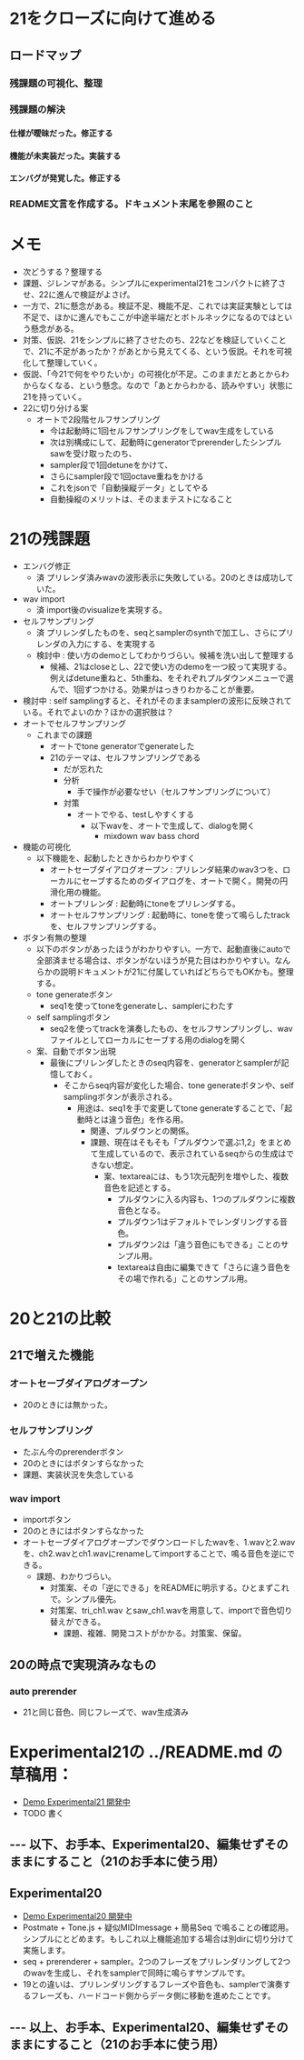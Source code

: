 
# 21をクローズに向けて進める
## ロードマップ
### 残課題の可視化、整理
### 残課題の解決
#### 仕様が曖昧だった。修正する
#### 機能が未実装だった。実装する
#### エンバグが発覚した。修正する
### README文言を作成する。ドキュメント末尾を参照のこと

# メモ
- 次どうする？整理する
- 課題、ジレンマがある。シンプルにexperimental21をコンパクトに終了させ、22に進んで検証がよさげ。
- 一方で、21に懸念がある。検証不足、機能不足、これでは実証実験としては不足で、ほかに進んでもここが中途半端だとボトルネックになるのではという懸念がある。
- 対策、仮説、21をシンプルに終了させたのち、22などを検証していくことで、21に不足があったか？があとから見えてくる、という仮説。それを可視化して整理していく。
- 仮説、「今21で何をやりたいか」の可視化が不足。このままだとあとからわからなくなる、という懸念。なので「あとからわかる、読みやすい」状態に21を持っていく。
- 22に切り分ける案
  - オートで2段階セルフサンプリング
    - 今は起動時に1回セルフサンプリングをしてwav生成をしている
    - 次は別構成にして、起動時にgeneratorでprerenderしたシンプルsawを受け取ったのち、
    - sampler段で1回detuneをかけて、
    - さらにsampler段で1回octave重ねをかける
    - これをjsonで「自動操縦データ」としてやる
    - 自動操縦のメリットは、そのままテストになること

# 21の残課題
- エンバグ修正
  - 済 プリレンダ済みwavの波形表示に失敗している。20のときは成功していた。
- wav import
  - 済 import後のvisualizeを実現する。
- セルフサンプリング
  - 済 プリレンダしたものを、seqとsamplerのsynthで加工し、さらにプリレンダの入力にする、を実現する
  - 検討中 : 使い方のdemoとしてわかりづらい。候補を洗い出して整理する
    - 候補、21はcloseとし、22で使い方のdemoを一つ絞って実現する。例えばdetune重ねと、5th重ね、をそれぞれプルダウンメニューで選んで、1回ずつかける。効果がはっきりわかることが重要。
- 検討中 : self samplingすると、それがそのままsamplerの波形に反映されている。それでよいのか？ほかの選択肢は？
- オートでセルフサンプリング
    - これまでの課題
        - オートでtone generatorでgenerateした
        - 21のテーマは、セルフサンプリングである
            - だが忘れた
            - 分析
                - 手で操作が必要なせい（セルフサンプリングについて）
            - 対策
                - オートでやる、testしやすくする
                    - 以下wavを、オートで生成して、dialogを開く
                        - mixdown wav bass chord
- 機能の可視化
  - 以下機能を、起動したときからわかりやすく
    - オートセーブダイアログオープン : プリレンダ結果のwav3つを、ローカルにセーブするためのダイアログを、オートで開く。開発の円滑化用の機能。
    - オートプリレンダ : 起動時にtoneをプリレンダする。
    - オートセルフサンプリング : 起動時に、toneを使って鳴らしたtrackを、セルフサンプリングする。
- ボタン有無の整理
  - 以下のボタンがあったほうがわかりやすい。一方で、起動直後にautoで全部済ませる場合は、ボタンがないほうが見た目はわかりやすい。なんらかの説明ドキュメントが21に付属していればどちらでもOKかも。整理する。
  - tone generateボタン
    - seq1を使ってtoneをgenerateし、samplerにわたす
  - self samplingボタン
    - seq2を使ってtrackを演奏したもの、をセルフサンプリングし、wavファイルとしてローカルにセーブする用のdialogを開く
  - 案、自動でボタン出現
    - 最後にプリレンダしたときのseq内容を、generatorとsamplerが記憶しておく。
      - そこからseq内容が変化した場合、tone generateボタンや、self samplingボタンが表示される。
        - 用途は、seq1を手で変更してtone generateすることで、「起動時とは違う音色」を作る用。
          - 関連、プルダウンとの関係。
          - 課題、現在はそもそも「プルダウンで選ぶ1,2」をまとめて生成しているので、表示されているseqからの生成はできない想定。
            - 案、textareaには、もう1次元配列を増やした、複数音色を記述とする。
              - プルダウンに入る内容も、1つのプルダウンに複数音色となる。
              - プルダウン1はデフォルトでレンダリングする音色。
              - プルダウン2は「違う音色にもできる」ことのサンプル用。
              - textareaは自由に編集できて「さらに違う音色をその場で作れる」ことのサンプル用。

# 20と21の比較

## 21で増えた機能
### オートセーブダイアログオープン
- 20のときには無かった。
### セルフサンプリング
- たぶん今のprerenderボタン
- 20のときにはボタンすらなかった
- 課題、実装状況を失念している
### wav import
- importボタン
- 20のときにはボタンすらなかった
- オートセーブダイアログオープンでダウンロードしたwavを、1.wavと2.wavを、ch2.wavとch1.wavにrenameしてimportすることで、鳴る音色を逆にできる。
  - 課題、わかりづらい。
    - 対策案、その「逆にできる」をREADMEに明示する。ひとまずこれで。シンプル優先。
    - 対策案、tri_ch1.wav とsaw_ch1.wavを用意して、importで音色切り替えができる。
      - 課題、複雑、開発コストがかかる。対策案、保留。

## 20の時点で実現済みなもの
### auto prerender
- 21と同じ音色、同じフレーズで、wav生成済み

# Experimental21の ../README.md の草稿用：

- [Demo Experimental21 開発中](https://cat2151.github.io/postmate-midi-experimental/experimental21/)
- TODO 書く

## --- 以下、お手本、Experimental20、編集せずそのままにすること（21のお手本に使う用）
## Experimental20
- [Demo Experimental20 開発中](https://cat2151.github.io/postmate-midi-experimental/experimental20/)
- Postmate + Tone.js + 疑似MIDImessage + 簡易Seq で鳴ることの確認用。シンプルにとどめます。もしこれ以上機能追加する場合は別dirに切り分けて実施します。
- seq + prerenderer + sampler。2つのフレーズをプリレンダリングして2つのwavを生成し、それをsamplerで同時に鳴らすサンプルです。
- 19との違いは、プリレンダリングするフレーズや音色も、samplerで演奏するフレーズも、ハードコード側からデータ側に移動を進めたことです。
## --- 以上、お手本、Experimental20、編集せずそのままにすること（21のお手本に使う用）
